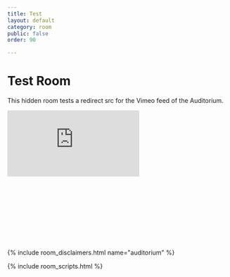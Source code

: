 ```yaml
---
title: Test
layout: default
category: room
public: false
order: 90

---
```

# Test Room

This hidden room tests a redirect src for the Vimeo feed of the Auditorium.

<iframe src="http://pacsec.jp/auditorium.html" frameborder="0" allow="autoplay; fullscreen" allowfullscreen class="nasfic-video" ></iframe>

<iframe frameborder="0" class="nasfic-chat">
</iframe>

{% include room_disclaimers.html name="auditorium" %}

<script src="https://unpkg.com/dayjs@1.8.21/dayjs.min.js"></script>
<script>
const even = "742198998722543678";
const odd = "742279184956522496";
</script>
{% include room_scripts.html %}